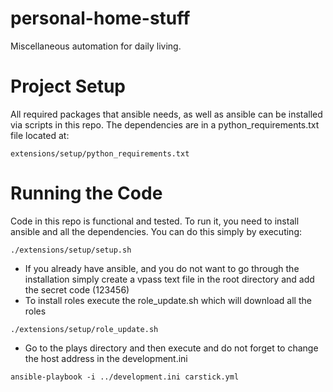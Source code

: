 # personal-home-stuff
Miscellaneous automation for daily living.

# Project Setup
All required packages that ansible needs, as well as ansible can be installed via scripts
in this repo. The dependencies are in a python_requirements.txt file located at:

```
extensions/setup/python_requirements.txt
```

# Running the Code
Code in this repo is functional and tested. To run it, you need to install ansible and all the dependencies. You can do this simply by executing:

```
./extensions/setup/setup.sh
```

* If you already have ansible, and you do not want to go through the installation simply create a vpass text file in the root directory and add the secret code (123456)
* To install roles execute the role_update.sh which will download all the roles
```
./extensions/setup/role_update.sh
```
* Go to the plays directory and then execute and do not forget to change the host address in the development.ini
```
ansible-playbook -i ../development.ini carstick.yml
```

